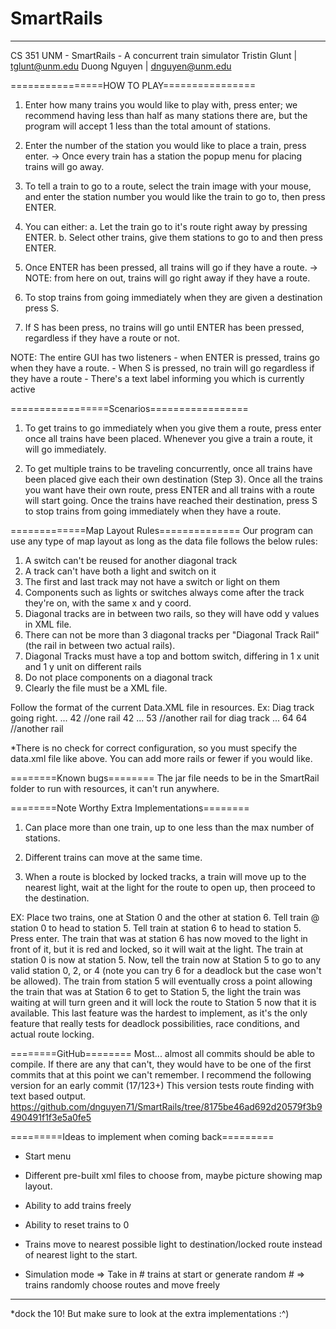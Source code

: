 # SmartRails

----------------------------------------------------------------------------------------
CS 351 UNM - SmartRails - A concurrent train simulator
Tristin Glunt | tglunt@unm.edu
Duong Nguyen  | dnguyen@unm.edu


================HOW TO PLAY================
1. Enter how many trains you would like to play with, press enter; we recommend having less than
half as many stations there are, but the program will accept 1 less than the total amount of stations.

2. Enter the number of the station you would like to place a train, press enter.
   -> Once every train has a station the popup menu for placing trains will go away.

3. To tell a train to go to a route, select the train image with your mouse, and enter
the station number you would like the train to go to, then press ENTER.

4. You can either:
   a. Let the train go to it's route right away by pressing ENTER.
   b. Select other trains, give them stations to go to and then press ENTER.

5. Once ENTER has been pressed, all trains will go if they have a route.
	-> NOTE: from here on out, trains will go right away if they have a route.

6. To stop trains from going immediately when they are given a destination press S.

7. If S has been press, no trains will go until ENTER has been pressed, regardless if they
have a route or not.

NOTE: The entire GUI has two listeners
	- when ENTER is pressed, trains go when they have a route.
	- When S is pressed, no train will go regardless if they have a route
	- There's a text label informing you which is currently active

=================Scenarios=================
1. To get trains to go immediately when you give them a route, press enter once all trains have been
placed. Whenever you give a train a route, it will go immediately.

2. To get multiple trains to be traveling concurrently, once all trains have been placed
give each their own destination (Step 3). Once all the trains you want have their own route,
press ENTER and all trains with a route will start going. Once the trains have reached their destination,
press S to stop trains from going immediately when they have a route.

=============Map Layout Rules==============
Our program can use any type of map layout as long as the data file follows the below rules:

1. A switch can't be reused for another diagonal track
2. A track can't have both a light and switch on it
3. The first and last track may not have a switch or light on them
4. Components such as lights or switches always come after the track they're on, with the same x and y coord.
5. Diagonal tracks are in between two rails, so they will have odd y values in XML file.
6. There can not be more than 3 diagonal tracks per "Diagonal Track Rail" (the rail in between two actual rails).
7. Diagonal Tracks must have a top and bottom switch, differing in 1 x unit and 1 y unit on different rails
8. Do not place components on a diagonal track
9. Clearly the file must be a XML file.

Follow the format of the current Data.XML file in resources.
Ex: Diag track going right.
		...
	   <Track><x>4</x><y>2</y></Track>	//one rail
	   <Switch><x>4</x><y>2</y></Switch>
		...
	   <Track><x>5</x><y>3</y></Track>     //another rail for diag track
		...
	   <Track><x>6</x><y>4</y></Track>
	   <Switch><x>6</x><y>4</y></Switch>	//another rail

*There is no check for correct configuration, so you must specify the data.xml file like above.
You can add more rails or fewer if you would like.

========Known bugs========
The jar file needs to be in the SmartRail folder to run with resources, it can't run anywhere.

========Note Worthy Extra Implementations========
1. Can place more than one train, up to one less than the max number of stations.

2. Different trains can move at the same time.

3. When a route is blocked by locked tracks, a train will move up to the nearest light,
wait at the light for the route to open up, then proceed to the destination.

EX: Place two trains, one at Station 0 and the other at station 6. Tell train @ station 0
to head to station 5. Tell train at station 6 to head to station 5. Press enter.
The train that was at station 6 has now moved to the light in front of it, but it
is red and locked, so it will wait at the light. The train at station 0 is now at station 5.
Now, tell the train now at Station 5 to go to any valid station 0, 2, or 4
(note you can try 6 for a deadlock but the case won't be allowed). The train from
station 5 will eventually cross a point allowing the train that was at Station 6 to get to Station 5,
the light the train was waiting at will turn green and it will lock the route to Station 5 now that it
is available. This last feature was the hardest to implement, as it's the only feature that really
tests for deadlock possibilities, race conditions, and actual route locking.

========GitHub========
Most... almost all commits should be able to compile. If there
are any that can't, they would have to be one of the first commits that at this point
we can't remember. I recommend the following version for an early commit (17/123+)
This version tests route finding with text based output.
https://github.com/dnguyen71/SmartRails/tree/8175be46ad692d20579f3b9490491f1f3e5a0fe5

=========Ideas to implement when coming back=========
- Start menu

- Different pre-built xml files to choose from, maybe picture showing map layout.

- Ability to add trains freely

- Ability to reset trains to 0

* Trains move to nearest possible light to destination/locked route instead of
nearest light to the start.

* Simulation mode
	=> Take in # trains at start or generate random #
	=> trains randomly choose routes and move freely

----------------------------------------------------------------------------------------
*dock the 10! But make sure to look at the extra implementations :^)

